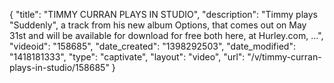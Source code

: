 {
    "title": "TIMMY CURRAN PLAYS IN STUDIO",
    "description": "Timmy plays \"Suddenly\", a track from his new album Options, that comes out on May 31st and will be available for download for free both here, at Hurley.com, ...",
    "videoid": "158685",
    "date_created": "1398292503",
    "date_modified": "1418181333",
    "type": "captivate",
    "layout": "video",
    "url": "\/v\/timmy-curran-plays-in-studio\/158685"
}